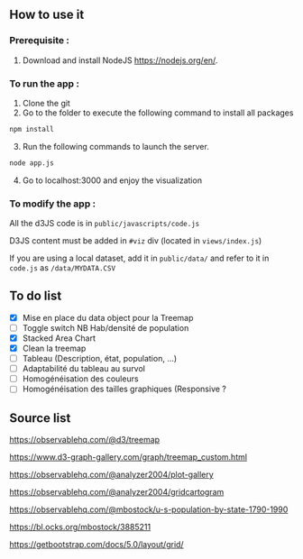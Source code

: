 ## How to use it

### Prerequisite :
1. Download and install NodeJS https://nodejs.org/en/.

### To run the app :
1. Clone the git
2. Go to the folder to execute the following command to install all packages
```sh
npm install
```
3. Run the following commands to launch the server.
```sh
node app.js
```
4. Go to localhost:3000 and enjoy the visualization

### To modify the app :
All the d3JS code is in `public/javascripts/code.js`

D3JS content must be added in `#viz` div (located in `views/index.js`)

If you are using a local dataset, add it in `public/data/` and refer to it in `code.js` as `/data/MYDATA.CSV`

## To do list
- [X]  Mise en place du data object pour la Treemap
- [ ]  Toggle switch NB Hab/densité de population
- [X]  Stacked Area Chart
- [X]  Clean la treemap
- [ ]  Tableau (Description, état, population, ...)
- [ ]  Adaptabilité du tableau au survol
- [ ]  Homogénéisation des couleurs
- [ ]  Homogénéisation des tailles graphiques (Responsive ?

## Source list

https://observablehq.com/@d3/treemap

https://www.d3-graph-gallery.com/graph/treemap_custom.html

https://observablehq.com/@analyzer2004/plot-gallery

https://observablehq.com/@analyzer2004/gridcartogram

https://observablehq.com/@mbostock/u-s-population-by-state-1790-1990

https://bl.ocks.org/mbostock/3885211

https://getbootstrap.com/docs/5.0/layout/grid/
